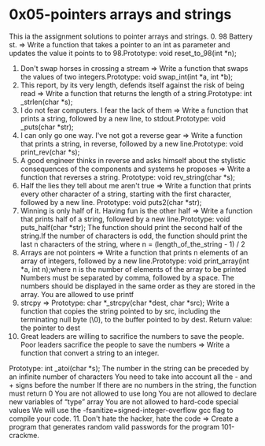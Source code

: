 # 0x05-pointers arrays and strings
This ia the assignment solutions to pointer arrays and strings.
0. 98 Battery st. => Write a function that takes a pointer to an int as parameter and updates the value it points to to 98.Prototype: void reset_to_98(int *n);
1. Don't swap horses in crossing a stream => Write a function that swaps the values of two integers.Prototype: void swap_int(int *a, int *b);
2. This report, by its very length, defends itself against the risk of being read => Write a function that returns the length of a string.Prototype: int _strlen(char *s);
3. I do not fear computers. I fear the lack of them => Write a function that prints a string, followed by a new line, to stdout.Prototype: void _puts(char *str);
4.  I can only go one way. I've not got a reverse gear => Write a function that prints a string, in reverse, followed by a new line.Prototype: void print_rev(char *s);
5.  A good engineer thinks in reverse and asks himself about the stylistic consequences of the components and systems he proposes => Write a function that reverses a string.
Prototype: void rev_string(char *s);
6.  Half the lies they tell about me aren't true => Write a function that prints every other character of a string, starting with the first character, followed by a new line.
Prototype: void puts2(char *str);
7. Winning is only half of it. Having fun is the other half => Write a function that prints half of a string, followed by a new line.Prototype: void puts_half(char *str);
The function should print the second half of the string.If the number of characters is odd, the function should print the last n characters of the string, where n = (length_of_the_string - 1) / 2
8. Arrays are not pointers => Write a function that prints n elements of an array of integers, followed by a new line.Prototype: void print_array(int *a, int n);where n is the number of elements of the array to be printed Numbers must be separated by comma, followed by a space. The numbers should be displayed in the same order as they are stored in the array. You are allowed to use printf
9. strcpy => Prototype: char *_strcpy(char *dest, char *src);
Write a function that copies the string pointed to by src, including the terminating null byte (\0), to the buffer pointed to by dest.
Return value: the pointer to dest
10. Great leaders are willing to sacrifice the numbers to save the people. Poor leaders sacrifice the people to save the numbers => Write a function that convert a string to an integer.

Prototype: int _atoi(char *s);
The number in the string can be preceded by an infinite number of characters
You need to take into account all the - and + signs before the number
If there are no numbers in the string, the function must return 0
You are not allowed to use long
You are not allowed to declare new variables of “type” array
You are not allowed to hard-code special values
We will use the -fsanitize=signed-integer-overflow gcc flag to compile your code.
11.  Don't hate the hacker, hate the code => Create a program that generates random valid passwords for the program 101-crackme.
